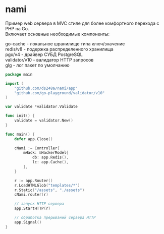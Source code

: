 # nami

Пример web сервера в MVC стиле для более комфортного перехода с PHP на Go.  
Включает основные необходимые компоненты:

go-cache - локальное шранилище типа ключ/значение  
redis/v8 - подержка распределенного хранилища  
pgx/v4 - драйвер СУБД PostgreSQL  
validator/v10 - валидатор HTTP запросов  
glg - лог пакет по умолчанию  


```go
package main

import (
	"github.com/ds248a/nami/app"
	"github.com/go-playground/validator/v10"
)

var validate *validator.Validate

func init() {
	validate = validator.New()
}

func main() {
	defer app.Close()

	cNami := Controller{
		mHack: &HackerModel{
			db: app.Redis(),
			lc: app.Cache(),
		},
	}

	r := app.Router()
	r.LoadHTMLGlob("templates/*")
	r.Static("/assets", "./assets")
	cNami.router(r)

	// запуск HTTP сервера
	app.StartHTTP(r)

	// обработка прерываний сервера HTTP
	app.Signal()
}
```